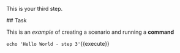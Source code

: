This is your third step.

## Task

This is an _example_ of creating a scenario and running a **command**

`echo 'Hello World - step 3'`{{execute}}
